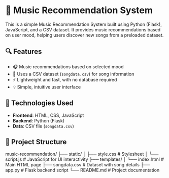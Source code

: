 # 🎵 Music Recommendation System

This is a simple Music Recommendation System built using Python (Flask), JavaScript, and a CSV dataset. It provides music recommendations based on user mood, helping users discover new songs from a preloaded dataset.

## 🔍 Features

- 🎧 Music recommendations based on selected mood
- 📁 Uses a CSV dataset (`songdata.csv`) for song information
- ⚡ Lightweight and fast, with no database required
- 💡 Simple, intuitive user interface

## 📂 Technologies Used

- **Frontend**: HTML, CSS, JavaScript
- **Backend**: Python (Flask)
- **Data**: CSV file (`songdata.csv`)

## 📁 Project Structure

music-recommendation/
├── static/
│ ├── style.css # Stylesheet
│ └── script.js # JavaScript for UI interactivity
├── templates/
│ └── index.html # Main HTML page
├── songdata.csv # Dataset with song details
├── app.py # Flask backend script
└── README.md # Project documentation

